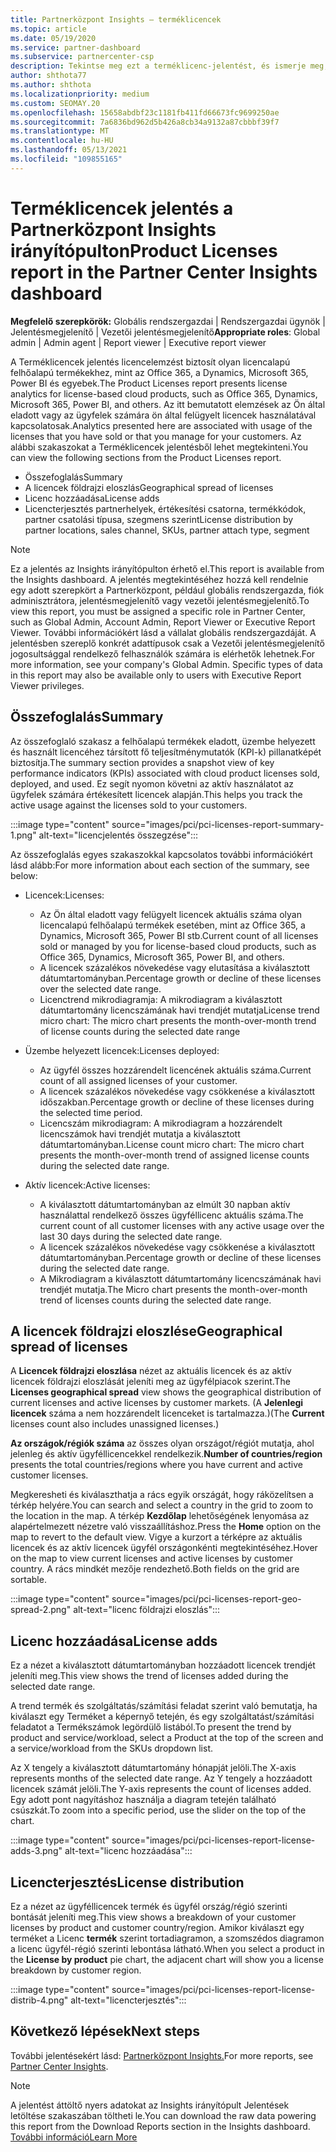 ```yaml
---
title: Partnerközpont Insights – terméklicencek
ms.topic: article
ms.date: 05/19/2020
ms.service: partner-dashboard
ms.subservice: partnercenter-csp
description: Tekintse meg ezt a terméklicenc-jelentést, és ismerje meg, hogyan fejleszthet az ügyfelek számára értékesít vagy kezel licencelt felhőalapú termékekkel.
author: shthota77
ms.author: shthota
ms.localizationpriority: medium
ms.custom: SEOMAY.20
ms.openlocfilehash: 15658abdbf23c1181fb411fd66673fc9699250ae
ms.sourcegitcommit: 7a6836bd962d5b426a8cb34a9132a87cbbbf39f7
ms.translationtype: MT
ms.contentlocale: hu-HU
ms.lasthandoff: 05/13/2021
ms.locfileid: "109855165"
---
```

# <a name="product-licenses-report-in-the-partner-center-insights-dashboard"></a><span data-ttu-id="1aa9c-103">Terméklicencek jelentés a Partnerközpont Insights irányítópulton</span><span class="sxs-lookup"><span data-stu-id="1aa9c-103">Product Licenses report in the Partner Center Insights dashboard</span></span>

<span data-ttu-id="1aa9c-104">**Megfelelő szerepkörök:** Globális rendszergazdai | Rendszergazdai ügynök | Jelentésmegjelenítő | Vezetői jelentésmegjelenítő</span><span class="sxs-lookup"><span data-stu-id="1aa9c-104">**Appropriate roles**: Global admin | Admin agent | Report viewer | Executive report viewer</span></span>

<span data-ttu-id="1aa9c-105">A Terméklicencek jelentés licencelemzést biztosít olyan licencalapú felhőalapú termékekhez, mint az Office 365, a Dynamics, Microsoft 365, Power BI és egyebek.</span><span class="sxs-lookup"><span data-stu-id="1aa9c-105">The Product Licenses report presents license analytics for license-based cloud products, such as Office 365, Dynamics, Microsoft 365, Power BI, and others.</span></span> <span data-ttu-id="1aa9c-106">Az itt bemutatott elemzések az Ön által eladott vagy az ügyfelek számára ön által felügyelt licencek használatával kapcsolatosak.</span><span class="sxs-lookup"><span data-stu-id="1aa9c-106">Analytics presented here are associated with usage of the licenses that you have sold or that you manage for your customers.</span></span> <span data-ttu-id="1aa9c-107">Az alábbi szakaszokat a Terméklicencek jelentésből lehet megtekinteni.</span><span class="sxs-lookup"><span data-stu-id="1aa9c-107">You can view the following sections from the Product Licenses report.</span></span>

- <span data-ttu-id="1aa9c-108">Összefoglalás</span><span class="sxs-lookup"><span data-stu-id="1aa9c-108">Summary</span></span>
- <span data-ttu-id="1aa9c-109">A licencek földrajzi eloszlás</span><span class="sxs-lookup"><span data-stu-id="1aa9c-109">Geographical spread of licenses</span></span>
- <span data-ttu-id="1aa9c-110">Licenc hozzáadása</span><span class="sxs-lookup"><span data-stu-id="1aa9c-110">License adds</span></span>
- <span data-ttu-id="1aa9c-111">Licencterjesztés partnerhelyek, értékesítési csatorna, termékkódok, partner csatolási típusa, szegmens szerint</span><span class="sxs-lookup"><span data-stu-id="1aa9c-111">License distribution by partner locations, sales channel, SKUs, partner attach type, segment</span></span>

 > [!NOTE]
 > <span data-ttu-id="1aa9c-112">Ez a jelentés az Insights irányítópulton érhető el.</span><span class="sxs-lookup"><span data-stu-id="1aa9c-112">This report is available from the Insights dashboard.</span></span> <span data-ttu-id="1aa9c-113">A jelentés megtekintéséhez hozzá kell rendelnie egy adott szerepkört a Partnerközpont, például globális rendszergazda, fiók adminisztrátora, jelentésmegjelenítő vagy vezetői jelentésmegjelenítő.</span><span class="sxs-lookup"><span data-stu-id="1aa9c-113">To view this report, you must be assigned a specific role in Partner Center, such as Global Admin, Account Admin, Report Viewer or Executive Report Viewer.</span></span> <span data-ttu-id="1aa9c-114">További információkért lásd a vállalat globális rendszergazdáját. A jelentésben szereplő konkrét adattípusok csak a Vezetői jelentésmegjelenítő jogosultsággal rendelkező felhasználók számára is elérhetők lehetnek.</span><span class="sxs-lookup"><span data-stu-id="1aa9c-114">For more information, see your company's Global Admin. Specific types of data in this report may also be available only to users with Executive Report Viewer privileges.</span></span>

## <a name="summary"></a><span data-ttu-id="1aa9c-115">Összefoglalás</span><span class="sxs-lookup"><span data-stu-id="1aa9c-115">Summary</span></span>

<span data-ttu-id="1aa9c-116">Az összefoglaló szakasz a felhőalapú termékek eladott, üzembe helyezett és használt licencéhez társított fő teljesítménymutatók (KPI-k) pillanatképét biztosítja.</span><span class="sxs-lookup"><span data-stu-id="1aa9c-116">The summary section provides a snapshot view of key performance indicators (KPIs) associated with cloud product licenses sold, deployed, and used.</span></span> <span data-ttu-id="1aa9c-117">Ez segít nyomon követni az aktív használatot az ügyfelek számára értékesített licencek alapján.</span><span class="sxs-lookup"><span data-stu-id="1aa9c-117">This helps you track the active usage against the licenses sold to your customers.</span></span>

:::image type="content" source="images/pci/pci-licenses-report-summary-1.png" alt-text="licencjelentés összegzése":::

<span data-ttu-id="1aa9c-119">Az összefoglalás egyes szakaszokkal kapcsolatos további információkért lásd alább:</span><span class="sxs-lookup"><span data-stu-id="1aa9c-119">For more information about each section of the summary, see below:</span></span>

- <span data-ttu-id="1aa9c-120">Licencek:</span><span class="sxs-lookup"><span data-stu-id="1aa9c-120">Licenses:</span></span> 
  - <span data-ttu-id="1aa9c-121">Az Ön által eladott vagy felügyelt licencek aktuális száma olyan licencalapú felhőalapú termékek esetében, mint az Office 365, a Dynamics, Microsoft 365, Power BI stb.</span><span class="sxs-lookup"><span data-stu-id="1aa9c-121">Current count of all licenses sold or managed by you for license-based cloud products, such as Office 365, Dynamics, Microsoft 365, Power BI, and others.</span></span>
  - <span data-ttu-id="1aa9c-122">A licencek százalékos növekedése vagy elutasítása a kiválasztott dátumtartományban.</span><span class="sxs-lookup"><span data-stu-id="1aa9c-122">Percentage growth or decline of these licenses over the selected date range.</span></span>
  - <span data-ttu-id="1aa9c-123">Licenctrend mikrodiagramja: A mikrodiagram a kiválasztott dátumtartomány licencszámának havi trendjét mutatja</span><span class="sxs-lookup"><span data-stu-id="1aa9c-123">License trend micro chart: The micro chart presents the month-over-month trend of license counts during the selected date range</span></span>

- <span data-ttu-id="1aa9c-124">Üzembe helyezett licencek:</span><span class="sxs-lookup"><span data-stu-id="1aa9c-124">Licenses deployed:</span></span>
  - <span data-ttu-id="1aa9c-125">Az ügyfél összes hozzárendelt licencének aktuális száma.</span><span class="sxs-lookup"><span data-stu-id="1aa9c-125">Current count of all assigned licenses of your customer.</span></span>
  - <span data-ttu-id="1aa9c-126">A licencek százalékos növekedése vagy csökkenése a kiválasztott időszakban.</span><span class="sxs-lookup"><span data-stu-id="1aa9c-126">Percentage growth or decline of these licenses during the selected time period.</span></span>
  - <span data-ttu-id="1aa9c-127">Licencszám mikrodiagram: A mikrodiagram a hozzárendelt licencszámok havi trendjét mutatja a kiválasztott dátumtartományban.</span><span class="sxs-lookup"><span data-stu-id="1aa9c-127">License count micro chart: The micro chart presents the month-over-month trend of assigned license counts during the selected date range.</span></span>

- <span data-ttu-id="1aa9c-128">Aktív licencek:</span><span class="sxs-lookup"><span data-stu-id="1aa9c-128">Active licenses:</span></span> 
  - <span data-ttu-id="1aa9c-129">A kiválasztott dátumtartományban az elmúlt 30 napban aktív használattal rendelkező összes ügyféllicenc aktuális száma.</span><span class="sxs-lookup"><span data-stu-id="1aa9c-129">The current count of all customer licenses with any active usage over the last 30 days during the selected date range.</span></span>
  - <span data-ttu-id="1aa9c-130">A licencek százalékos növekedése vagy csökkenése a kiválasztott dátumtartományban.</span><span class="sxs-lookup"><span data-stu-id="1aa9c-130">Percentage growth or decline of these licenses during the selected date range.</span></span>
  - <span data-ttu-id="1aa9c-131">A Mikrodiagram a kiválasztott dátumtartomány licencszámának havi trendjét mutatja.</span><span class="sxs-lookup"><span data-stu-id="1aa9c-131">The Micro chart presents the month-over-month trend of licenses counts during the selected date range.</span></span>

## <a name="geographical-spread-of-licenses"></a><span data-ttu-id="1aa9c-132">A licencek földrajzi eloszlése</span><span class="sxs-lookup"><span data-stu-id="1aa9c-132">Geographical spread of licenses</span></span>

<span data-ttu-id="1aa9c-133">A **Licencek földrajzi eloszlása** nézet az aktuális licencek és az aktív licencek földrajzi eloszlását jeleníti meg az ügyfélpiacok szerint.</span><span class="sxs-lookup"><span data-stu-id="1aa9c-133">The **Licenses geographical spread** view shows the geographical distribution of current licenses and active licenses by customer markets.</span></span> <span data-ttu-id="1aa9c-134">(A **Jelenlegi licencek** száma a nem hozzárendelt licenceket is tartalmazza.)</span><span class="sxs-lookup"><span data-stu-id="1aa9c-134">(The **Current** licenses count also includes unassigned licenses.)</span></span>

<span data-ttu-id="1aa9c-135">**Az országok/régiók száma** az összes olyan országot/régiót mutatja, ahol jelenleg és aktív ügyféllicencekkel rendelkezik.</span><span class="sxs-lookup"><span data-stu-id="1aa9c-135">**Number of countries/region** presents the total countries/regions where you have current and active customer licenses.</span></span>

<span data-ttu-id="1aa9c-136">Megkeresheti és kiválaszthatja a rács egyik országát, hogy ráközelítsen a térkép helyére.</span><span class="sxs-lookup"><span data-stu-id="1aa9c-136">You can search and select a country in the grid to zoom to the location in the map.</span></span> <span data-ttu-id="1aa9c-137">A térkép **Kezdőlap** lehetőségének lenyomása az alapértelmezett nézetre való visszaállításhoz.</span><span class="sxs-lookup"><span data-stu-id="1aa9c-137">Press the **Home** option on the map to revert to the default view.</span></span> <span data-ttu-id="1aa9c-138">Vigye a kurzort a térképre az aktuális licencek és az aktív licencek ügyfél országonkénti megtekintéséhez.</span><span class="sxs-lookup"><span data-stu-id="1aa9c-138">Hover on the map to view current licenses and active licenses by customer country.</span></span> <span data-ttu-id="1aa9c-139">A rács mindkét mezője rendezhető.</span><span class="sxs-lookup"><span data-stu-id="1aa9c-139">Both fields on the grid are sortable.</span></span>

:::image type="content" source="images/pci/pci-licenses-report-geo-spread-2.png" alt-text="licenc földrajzi eloszlás":::

## <a name="license-adds"></a><span data-ttu-id="1aa9c-141">Licenc hozzáadása</span><span class="sxs-lookup"><span data-stu-id="1aa9c-141">License adds</span></span>

<span data-ttu-id="1aa9c-142">Ez a nézet a kiválasztott dátumtartományban hozzáadott licencek trendjét jeleníti meg.</span><span class="sxs-lookup"><span data-stu-id="1aa9c-142">This view shows the trend of licenses added during the selected date range.</span></span> 

<span data-ttu-id="1aa9c-143">A trend termék és szolgáltatás/számítási feladat szerint való bemutatja, ha kiválaszt egy Terméket a képernyő tetején, és egy szolgáltatást/számítási feladatot a Termékszámok legördülő listából.</span><span class="sxs-lookup"><span data-stu-id="1aa9c-143">To present the trend by product and service/workload, select a Product at the top of the screen and a service/workload from the SKUs dropdown list.</span></span>

<span data-ttu-id="1aa9c-144">Az X tengely a kiválasztott dátumtartomány hónapját jelöli.</span><span class="sxs-lookup"><span data-stu-id="1aa9c-144">The X-axis represents months of the selected date range.</span></span> <span data-ttu-id="1aa9c-145">Az Y tengely a hozzáadott licencek számát jelöli.</span><span class="sxs-lookup"><span data-stu-id="1aa9c-145">The Y-axis represents the count of licenses added.</span></span> <span data-ttu-id="1aa9c-146">Egy adott pont nagyításhoz használja a diagram tetején található csúszkát.</span><span class="sxs-lookup"><span data-stu-id="1aa9c-146">To zoom into a specific period, use the slider on the top of the chart.</span></span>

:::image type="content" source="images/pci/pci-licenses-report-license-adds-3.png" alt-text="licenc hozzáadása":::

## <a name="license-distribution"></a><span data-ttu-id="1aa9c-148">Licencterjesztés</span><span class="sxs-lookup"><span data-stu-id="1aa9c-148">License distribution</span></span>

<span data-ttu-id="1aa9c-149">Ez a nézet az ügyféllicencek termék és ügyfél ország/régió szerinti bontását jeleníti meg.</span><span class="sxs-lookup"><span data-stu-id="1aa9c-149">This view shows a breakdown of your customer licenses by product and customer country/region.</span></span> <span data-ttu-id="1aa9c-150">Amikor kiválaszt egy terméket a Licenc **termék** szerint tortadiagramon, a szomszédos diagramon a licenc ügyfél-régió szerinti lebontása látható.</span><span class="sxs-lookup"><span data-stu-id="1aa9c-150">When you select a product in the **License by product** pie chart, the adjacent chart will show you a license breakdown by customer region.</span></span>

:::image type="content" source="images/pci/pci-licenses-report-license-distrib-4.png" alt-text="licencterjesztés":::

## <a name="next-steps"></a><span data-ttu-id="1aa9c-152">Következő lépések</span><span class="sxs-lookup"><span data-stu-id="1aa9c-152">Next steps</span></span>

<span data-ttu-id="1aa9c-153">További jelentésekért lásd: [Partnerközpont Insights.](partner-center-insights.md)</span><span class="sxs-lookup"><span data-stu-id="1aa9c-153">For more reports, see [Partner Center Insights](partner-center-insights.md).</span></span>

>[!NOTE] 
> <span data-ttu-id="1aa9c-154">A jelentést áttöltő nyers adatokat az Insights irányítópult Jelentések letöltése szakaszában töltheti le.</span><span class="sxs-lookup"><span data-stu-id="1aa9c-154">You can download the raw data powering this report from the Download Reports section in the Insights dashboard.</span></span> [<span data-ttu-id="1aa9c-155">További információ</span><span class="sxs-lookup"><span data-stu-id="1aa9c-155">Learn More</span></span>](pci-download-reports.md)
